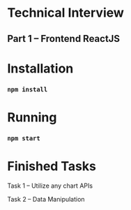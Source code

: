 # Technical Interview

## Part 1 – Frontend ReactJS

# Installation

### `npm install`

# Running

### `npm start`

# Finished Tasks

Task 1 – Utilize any chart APIs

Task 2 – Data Manipulation

